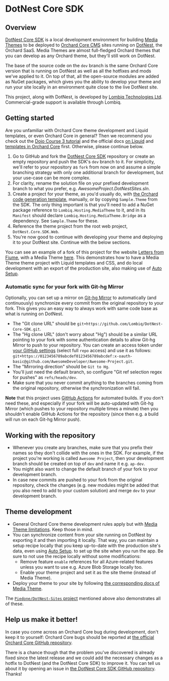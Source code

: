 # DotNest Core SDK

## Overview

[DotNest Core SDK](https://github.com/Lombiq/DotNest-Core-SDK) is a local development environment for building [Media Themes](https://github.com/Lombiq/Hosting-Media-Theme) to be deployed to [Orchard Core CMS](http://orchardcore.net) sites running on [DotNest](http://dotnest.com), the Orchard SaaS. Media Themes are almost full-fledged Orchard themes that you can develop as any Orchard theme, but they'll still work on DotNest.

The base of the source code on the `dev` branch is the same Orchard Core version that is running on DotNest as well as all the hotfixes and mods we've applied to it. On top of that, all the open-source modules are added as NuGet packages, which gives you the ability to develop your theme and run your site locally in an environment quite close to the live DotNest site.

This project, along with DotNest, is developed by [Lombiq Technologies Ltd](https://lombiq.com). Commercial-grade support is available through Lombiq.

## Getting started

Are you unfamiliar with Orchard Core theme development and Liquid templates, or even Orchard Core in general? Then we recommend you check out the [Dojo Course 3 tutorial](https://orcharddojo.net/orchard-training/dojo-course-3-the-full-orchard-core-tutorial) and the official docs [on Liquid](https://docs.orchardcore.net/en/latest/docs/reference/modules/Liquid/) and [templates in Orchard Core](https://docs.orchardcore.net/en/latest/docs/reference/modules/Templates/) first. Otherwise, please continue below.

1. Go to GitHub and fork the [DotNest Core SDK](https://github.com/Lombiq/DotNest-Core-SDK) repository or create an empty repository and push the SDK's `dev` branch to it. For simplicity, we'll refer to your repository as `fork` from now on and assume a simple branching strategy with only one additional branch for development, but your use-case can be more complex.
2. For clarity, rename the solution file on your prefixed development branch to what you prefer, e.g. _AwesomeProject.DotNestSites.sln_.
3. Create a project for your theme, as you'd usually do, with [the Orchard code generation template](https://docs.orchardcore.net/en/latest/docs/getting-started/templates/), manually, or by copying `Sample.Theme` from the SDK. The only thing important is that you'll need to add a NuGet package reference to `Lombiq.Hosting.MediaTheme` to it, and in its `Manifest` should declare `Lombiq.Hosting.MediaTheme.Bridge` as a dependency. See `Sample.Theme` for these.
4. Reference the theme project from the root web project, `DotNest.Core.SDK.Web`.
5. You're now good to continue with developing your theme and deploying it to your DotNest site. Continue with the below sections.

You can see an example of a fork of this project for the website [Letters from Fiume](https://lettersfromfiume.com/), with a Media Theme [here](https://github.com/Piedone/DotNest-Sites). This demonstrates how to have a Media Theme theme project with Liquid templates and CSS, and do local development with an export of the production site, also making use of [Auto Setup](https://docs.orchardcore.net/en/latest/docs/reference/modules/AutoSetup/).

### Automatic sync for your fork with Git-hg Mirror

Optionally, you can set up a mirror on [Git-hg Mirror](https://githgmirror.com) to automatically (and continuously) synchronize every commit from the original repository to your fork. This gives you an easy way to always work with same code base as what is running on DotNest.

- The "Git clone URL" should be `git+https://github.com/Lombiq/DotNest-Core-SDK.git`.
- The "Hg clone URL" (don't worry about "Hg") should be a similar URL pointing to your fork with some authentication details to allow Git-hg Mirror to push to your repository. You can create an access token under [your GitHub settings](https://github.com/settings/tokens) (select full `repo` access) and use it as follows: `git+https://0123456789abcdef0123456789abcdef:x-oauth-basic@github.com/AwesomeDeveloper/Awesome-Project.git`.
- The "Mirroring direction" should be `Git to Hg`.
- You'll just need the default branch, so configure "Git ref selection regex for pushes" as `refs/heads/dev`.
- Make sure that you never commit anything to the branches coming from the original repository, otherwise the synchronization will fail.

**Note** that this project uses [GitHub Actions](https://github.com/features/actions) for automated builds. If you don't need these, and especially if your fork will be auto-updated with Git-hg Mirror (which pushes to your repository multiple times a minute) then you shouldn't enable GitHub Actions for the repository (since then e.g. a build will run on each Git-hg Mirror push).

## Working with the repository 

- Whenever you create any branches, make sure that you prefix their names so they don't collide with the ones in the SDK.
For example, if the project you're working is called `Awesome Project`, then your development branch should be created on top of `dev` and name it e.g. `ap-dev`.
- You might also want to change the default branch of your fork to your development branch.
- In case new commits are pushed to your fork from the original repository, check the changes (e.g. new modules might be added that you also need to add to your custom solution) and merge `dev` to your development branch.

## Theme development

- General Orchard Core theme development rules apply but with [Media Theme limitations](https://github.com/Lombiq/Hosting-Media-Theme#limitations). Keep those in mind.
- You can synchronize content from your site running on DotNest by exporting it and then importing it locally. That way, you can maintain a setup recipe locally that you keep up-to-date with the production site's data, even using [Auto Setup](https://docs.orchardcore.net/en/latest/docs/reference/modules/AutoSetup/).
 to set up the site when you run the app. Be sure to not use the recipe locally without some modifications:
    - Remove feature `enable` references for all Azure-related features unless you want to use e.g. Azure Blob Storage locally too.
    - Enable your theme project and set it as the site theme (instead of Media Theme).
- Deploy your theme to your site by following [the corresponding docs of Media Theme](https://github.com/Lombiq/Hosting-Media-Theme/blob/dev/Readme.md#deployment-importexport).

The [`Piedone/DotNest-Sites` project](https://github.com/Piedone/DotNest-Sites) mentioned above also demonstrates all of these.<!-- #spell-check-ignore-line -->

## Help us make it better!

In case you come across an Orchard Core bug during development, don't keep it to yourself: Orchard Core bugs should be reported at [the official Orchard Core GitHub repository](https://github.com/OrchardCMS/OrchardCore).

There is a chance though that the problem you've discovered is already fixed since the latest release and we could add the necessary changes as a hotfix to DotNest (and the DotNest Core SDK) to improve it. You can tell us about it by opening an issue in [the DotNest Core SDK GitHub repository](https://github.com/Lombiq/DotNest-Core-SDK). Thanks!
